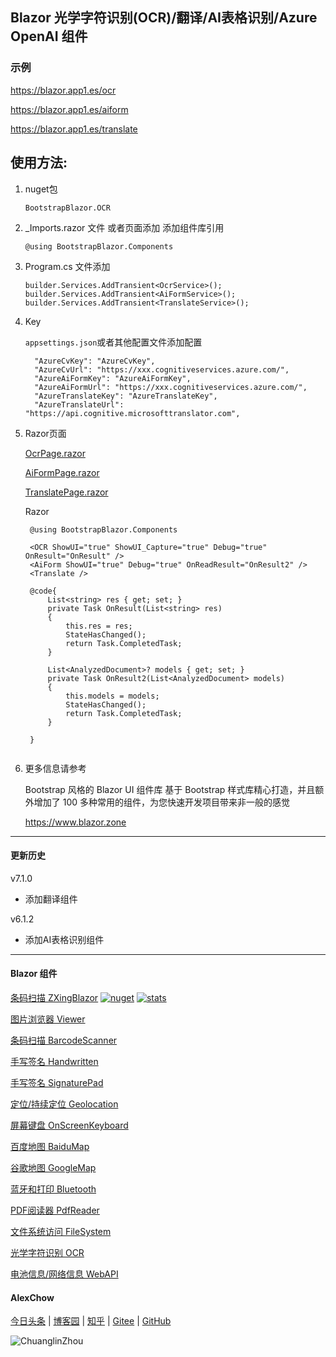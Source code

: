 ## Blazor 光学字符识别(OCR)/翻译/AI表格识别/Azure OpenAI 组件 

### 示例

https://blazor.app1.es/ocr

https://blazor.app1.es/aiform

https://blazor.app1.es/translate

## 使用方法:

1. nuget包

    ```BootstrapBlazor.OCR```

2. _Imports.razor 文件 或者页面添加 添加组件库引用

    ```@using BootstrapBlazor.Components```

3. Program.cs 文件添加

    ```
    builder.Services.AddTransient<OcrService>();
    builder.Services.AddTransient<AiFormService>();
    builder.Services.AddTransient<TranslateService>();
    ```

4. Key

    `appsettings.json`或者其他配置文件添加配置

    ```
      "AzureCvKey": "AzureCvKey",
      "AzureCvUrl": "https://xxx.cognitiveservices.azure.com/",
      "AzureAiFormKey": "AzureAiFormKey",
      "AzureAiFormUrl": "https://xxx.cognitiveservices.azure.com/",
      "AzureTranslateKey": "AzureTranslateKey",
      "AzureTranslateUrl": "https://api.cognitive.microsofttranslator.com",

    ```

5. Razor页面


    [OcrPage.razor](https://github.com/densen2014/Densen.Extensions/blob/master/Demo/DemoShared/Pages/OcrPage.razor)

    [AiFormPage.razor](https://github.com/densen2014/Densen.Extensions/blob/master/Demo/DemoShared/Pages/AiFormPage.razor)

    [TranslatePage.razor](https://github.com/densen2014/Densen.Extensions/blob/master/Demo/DemoShared/Pages/TranslatePage.razor)

     Razor  

   ```
    @using BootstrapBlazor.Components
    
    <OCR ShowUI="true" ShowUI_Capture="true" Debug="true" OnResult="OnResult" />
    <AiForm ShowUI="true" Debug="true" OnReadResult="OnResult2" /> 
    <Translate /> 

    @code{
        List<string> res { get; set; }
        private Task OnResult(List<string> res)
        {
            this.res = res;
            StateHasChanged();
            return Task.CompletedTask;
        }

        List<AnalyzedDocument>? models { get; set; }
        private Task OnResult2(List<AnalyzedDocument> models)
        {
            this.models = models;
            StateHasChanged();
            return Task.CompletedTask;
        }

    }
 
    ```


2. 更多信息请参考

    Bootstrap 风格的 Blazor UI 组件库
基于 Bootstrap 样式库精心打造，并且额外增加了 100 多种常用的组件，为您快速开发项目带来非一般的感觉

    <https://www.blazor.zone>


----
#### 更新历史

v7.1.0 
- 添加翻译组件

v6.1.2 
- 添加AI表格识别组件 


---
#### Blazor 组件

[条码扫描 ZXingBlazor](https://www.nuget.org/packages/ZXingBlazor#readme-body-tab)
[![nuget](https://img.shields.io/nuget/v/ZXingBlazor.svg?style=flat-square)](https://www.nuget.org/packages/ZXingBlazor) 
[![stats](https://img.shields.io/nuget/dt/ZXingBlazor.svg?style=flat-square)](https://www.nuget.org/stats/packages/ZXingBlazor?groupby=Version)

[图片浏览器 Viewer](https://www.nuget.org/packages/BootstrapBlazor.Viewer#readme-body-tab)
  
[条码扫描 BarcodeScanner](Densen.Component.Blazor/BarcodeScanner.md)
   
[手写签名 Handwritten](Densen.Component.Blazor/Handwritten.md)

[手写签名 SignaturePad](https://www.nuget.org/packages/BootstrapBlazor.SignaturePad#readme-body-tab)

[定位/持续定位 Geolocation](https://www.nuget.org/packages/BootstrapBlazor.Geolocation#readme-body-tab)

[屏幕键盘 OnScreenKeyboard](https://www.nuget.org/packages/BootstrapBlazor.OnScreenKeyboard#readme-body-tab)

[百度地图 BaiduMap](https://www.nuget.org/packages/BootstrapBlazor.BaiduMap#readme-body-tab)

[谷歌地图 GoogleMap](https://www.nuget.org/packages/BootstrapBlazor.Maps#readme-body-tab)

[蓝牙和打印 Bluetooth](https://www.nuget.org/packages/BootstrapBlazor.Bluetooth#readme-body-tab)

[PDF阅读器 PdfReader](https://www.nuget.org/packages/BootstrapBlazor.PdfReader#readme-body-tab)

[文件系统访问 FileSystem](https://www.nuget.org/packages/BootstrapBlazor.FileSystem#readme-body-tab)

[光学字符识别 OCR](https://www.nuget.org/packages/BootstrapBlazor.OCR#readme-body-tab)

[电池信息/网络信息 WebAPI](https://www.nuget.org/packages/BootstrapBlazor.WebAPI#readme-body-tab)

#### AlexChow

[今日头条](https://www.toutiao.com/c/user/token/MS4wLjABAAAAGMBzlmgJx0rytwH08AEEY8F0wIVXB2soJXXdUP3ohAE/?) | [博客园](https://www.cnblogs.com/densen2014) | [知乎](https://www.zhihu.com/people/alex-chow-54) | [Gitee](https://gitee.com/densen2014) | [GitHub](https://github.com/densen2014)


![ChuanglinZhou](https://user-images.githubusercontent.com/8428709/205942253-8ff5f9ca-a033-4707-9c36-b8c9950e50d6.png)
